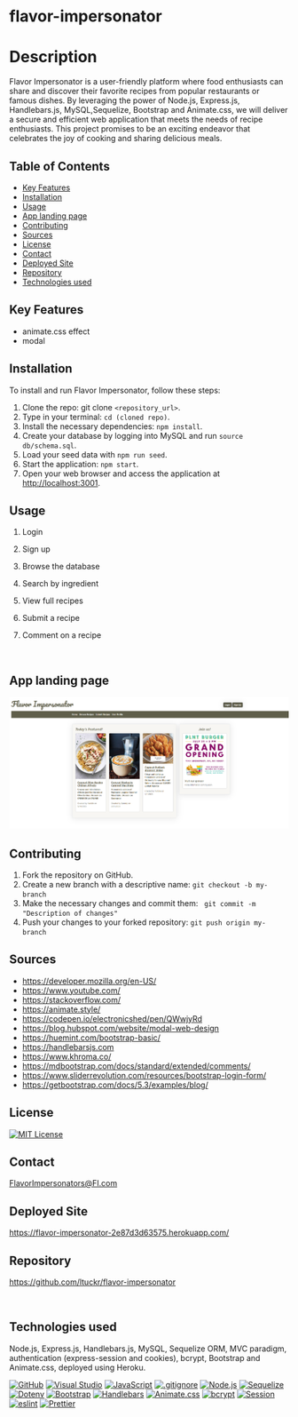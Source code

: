 # flavor-impersonator

# Description
Flavor Impersonator is a user-friendly platform where food enthusiasts can share and discover their favorite recipes from popular restaurants or famous dishes. By leveraging the power of Node.js, Express.js, Handlebars.js, MySQL,Sequelize, Bootstrap and Animate.css, we will deliver a secure and efficient web application that meets the needs of recipe enthusiasts. This project promises to be an exciting endeavor that celebrates the joy of cooking and sharing delicious meals.



## Table of Contents

- [Key Features](#key-features)
- [Installation](#installation)
- [Usage](#usage)
- [App landing page](#app-landing-page)
- [Contributing](#contributing)
- [Sources](#sources)
- [License](#license)
- [Contact](#contact)
- [Deployed Site](#deployed-site)
- [Repository](#repository)
- [Technologies used](#technologies-used)


## **Key Features** 

- animate.css effect
- modal

## **Installation**

To install and run Flavor Impersonator, follow these steps: <br>

1. Clone the repo: git clone `<repository_url>`.
2. Type in your terminal: `cd (cloned repo)`.
3. Install the necessary dependencies: `npm install`.
4. Create your database by logging into MySQL and run `source db/schema.sql`.
5. Load your seed data with `npm run seed`.
6. Start the application: `npm start`.
7. Open your web browser and access the application at [http://localhost:3001](http://localhost:3001).

## **Usage** 

1. Login

2. Sign up

3. Browse the database

4. Search by ingredient

5. View full recipes

6. Submit a recipe

7. Comment on a recipe

<br/>

## **App landing page**
![Flavor Impersonator landing page](./public/images/Flavor_Impersonator_homepage.png)


## **Contributing**

1. Fork the repository on GitHub.
2. Create a new branch with a descriptive name: `git checkout -b my-branch`
3. Make the necessary changes and commit them: ` git commit -m "Description of changes"`
4. Push your changes to your forked repository: `git push origin my-branch`

## **Sources**

- https://developer.mozilla.org/en-US/
- https://www.youtube.com/
- https://stackoverflow.com/
- https://animate.style/
- https://codepen.io/electronicshed/pen/QWwjyRd
- https://blog.hubspot.com/website/modal-web-design 
- https://huemint.com/bootstrap-basic/
- https://handlebarsjs.com
- https://www.khroma.co/
- https://mdbootstrap.com/docs/standard/extended/comments/
- https://www.sliderrevolution.com/resources/bootstrap-login-form/
- https://getbootstrap.com/docs/5.3/examples/blog/



## **License**

[![MIT License](https://img.shields.io/badge/License-MIT-yellow.svg)](https://opensource.org/licenses/MIT)

## **Contact** 
<a name="contact">FlavorImpersonators@FI.com</a>

## **Deployed Site** 
<a name="deployedsite">https://flavor-impersonator-2e87d3d63575.herokuapp.com/</a>

## **Repository** 
<a name="repository">https://github.com/ltuckr/flavor-impersonator</a>

<br/>

## **Technologies used**
Node.js, Express.js, Handlebars.js, MySQL, Sequelize ORM, MVC paradigm, authentication (express-session and cookies), bcrypt, Bootstrap and Animate.css, deployed using Heroku.

[![GitHub](https://img.shields.io/badge/--181717?logo=github&logoColor=ffffff)](https://github.com/)
[![Visual Studio](https://badgen.net/badge/icon/visualstudio?icon=visualstudio&label)](https://visualstudio.microsoft.com)
[![JavaScript](https://badgen.net/badge/icon/javascript?icon=javascript&label)](https://www.javascript.com/)
[![.gitignore](https://badgen.net/badge/icon/git?icon=git&label)](https://git-scm.com/doc)
[![Node.js](https://badgen.net/badge/icon/nodejs?icon=nodejs&label)](https://nodejs.org/)
[![Sequelize](https://badgen.net/badge/icon/npm?icon=npm&label)](https://sequelize.org/)
[![Dotenv](https://badgen.net/badge/icon/npm?icon=npm&label)](https://npmjs.com/)
[![Bootstrap](https://badgen.net/badge/icon/npm?icon=npm&label)](https://getbootstrap.com/)
[![Handlebars](https://badgen.net/badge/icon/npm?icon=npm&label)](https://handlebarsjs.com/)
[![Animate.css](https://badgen.net/badge/icon/npm?icon=npm&label)](https://animate.style/)
[![bcrypt](https://badgen.net/badge/icon/nodejs?icon=nodejs&label)](https://nodejs.org/)
[![Session](https://badgen.net/badge/icon/nodejs?icon=nodejs&label)](https://nodejs.org/)
[![eslint](https://badgen.net/badge/icon/nodejs?icon=nodejs&label)](https://eslint.org/)
[![Prettier](https://badgen.net/badge/icon/nodejs?icon=nodejs&label)](https://prettier.io/)